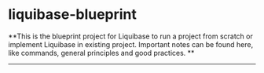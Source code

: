 # liquibase-blueprint

**This is the blueprint project for Liquibase to run a project from scratch or implement Liquibase in existing project. Important notes can be found here, like commands, general principles and good practices. **

---